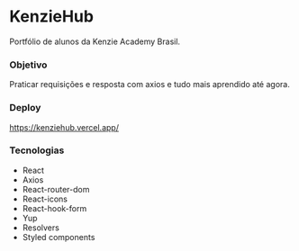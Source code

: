 # KenzieHub
Portfólio de alunos da Kenzie Academy Brasil. 

### Objetivo
Praticar requisições e resposta com axios e tudo mais aprendido até agora. 

### Deploy
https://kenziehub.vercel.app/

### Tecnologias
- React 
- Axios
- React-router-dom
- React-icons
- React-hook-form
- Yup 
- Resolvers
- Styled components

